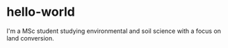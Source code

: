 # hello-world
I'm a MSc student studying environmental and soil science with a focus on land conversion.
